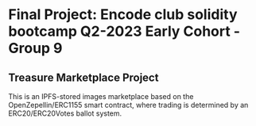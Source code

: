 # Final Project: Encode club solidity bootcamp Q2-2023 Early Cohort - Group 9

## Treasure Marketplace Project
This is an IPFS-stored images marketplace based on the OpenZepellin/ERC1155 smart contract, where trading is determined by an ERC20/ERC20Votes ballot system.
